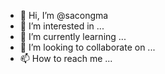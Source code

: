 - 👋 Hi, I’m @sacongma
- 👀 I’m interested in ...
- 🌱 I’m currently learning ...
- 💞️ I’m looking to collaborate on ...
- 📫 How to reach me ...

<!---
sacongma/sacongma is a ✨ special ✨ repository because its `README.md` (this file) appears on your GitHub profile.
You can click the Preview link to take a look at your changes.
--->
